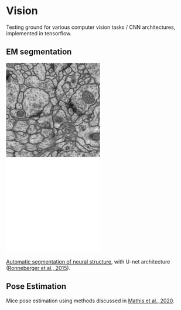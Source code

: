 # Vision

Testing ground for various computer vision tasks / CNN architectures, implemented in tensorflow.

## EM segmentation

![alt text](https://github.com/hongh-zhang/Vision/blob/main/em/data/downsampled/images/train-volume00.jpg "Raw EM image") 
![alt text](https://github.com/hongh-zhang/Vision/blob/main/em/data/cover.gif "Network learning to label membrane")

[Automatic segmentation of neural structure](https://imagej.net/events/isbi-2012-segmentation-challenge), with U-net architecture ([Ronneberger et al., 2015](https://arxiv.org/abs/1505.04597)).

## Pose Estimation

Mice pose estimation using methods discussed in [Mathis et al., 2020](https://arxiv.org/abs/2009.00564). 
